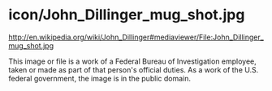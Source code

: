 icon/John_Dillinger_mug_shot.jpg
================================

<http://en.wikipedia.org/wiki/John_Dillinger#mediaviewer/File:John_Dillinger_mug_shot.jpg>

This image or file is a work of a Federal Bureau of Investigation employee,
taken or made as part of that person's official duties. As a work of the U.S.
federal government, the image is in the public domain.
